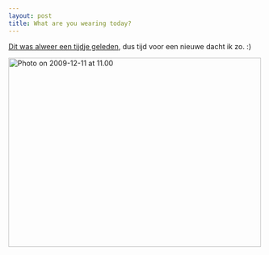 ```yaml
---
layout: post
title: What are you wearing today?
---
```

[Dit was alweer een tijdje geleden](http://atog.be/2008/01/09/what-are-you-wearing-today.html), dus tijd voor een nieuwe dacht ik zo. :)

<a href="http://www.flickr.com/photos/atog/4175669783/" title="Photo on 2009-12-11 at 11.00 by atog, on Flickr"><img src="http://farm3.static.flickr.com/2802/4175669783_a57fbc3ae0.jpg" width="500" height="375" alt="Photo on 2009-12-11 at 11.00" /></a>